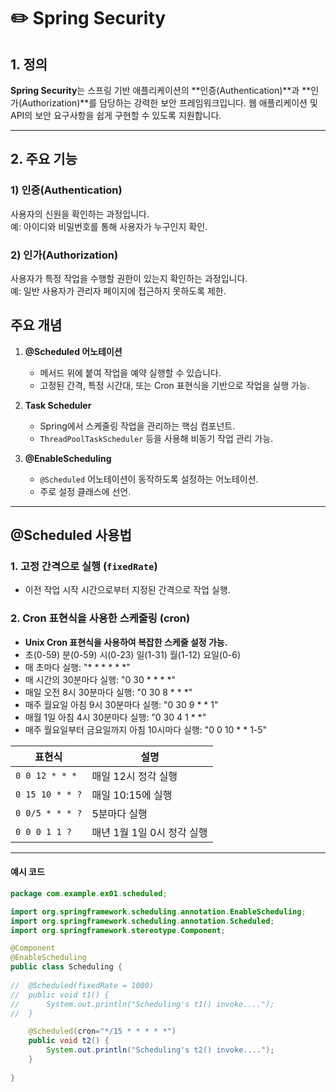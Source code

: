 # :pencil2: Spring Security

## 1. 정의
**Spring Security**는 스프링 기반 애플리케이션의 **인증(Authentication)**과 **인가(Authorization)**를 담당하는 강력한 보안 프레임워크입니다. 웹 애플리케이션 및 API의 보안 요구사항을 쉽게 구현할 수 있도록 지원합니다.

---

## 2. 주요 기능
### 1) **인증(Authentication)**
사용자의 신원을 확인하는 과정입니다.  
예: 아이디와 비밀번호를 통해 사용자가 누구인지 확인.

### 2) **인가(Authorization)**
사용자가 특정 작업을 수행할 권한이 있는지 확인하는 과정입니다.  
예: 일반 사용자가 관리자 페이지에 접근하지 못하도록 제한.

## 주요 개념

1. **@Scheduled 어노테이션**
   - 메서드 위에 붙여 작업을 예약 실행할 수 있습니다.
   - 고정된 간격, 특정 시간대, 또는 Cron 표현식을 기반으로 작업을 실행 가능.

2. **Task Scheduler**
   - Spring에서 스케줄링 작업을 관리하는 핵심 컴포넌트.
   - `ThreadPoolTaskScheduler` 등을 사용해 비동기 작업 관리 가능.

3. **@EnableScheduling**
   - `@Scheduled` 어노테이션이 동작하도록 설정하는 어노테이션.
   - 주로 설정 클래스에 선언.

---

## @Scheduled 사용법

### 1. 고정 간격으로 실행 (`fixedRate`)
- 이전 작업 시작 시간으로부터 지정된 간격으로 작업 실행.

### 2. Cron 표현식을 사용한 스케줄링 (cron)
 - **Unix Cron 표현식을 사용하여 복잡한 스케줄 설정 가능.**
 - 초(0-59)  분(0-59)  시(0-23)  일(1-31)  월(1-12)  요일(0-6)
 - 매 초마다 실행: "* * * * * *"
 - 매 시간의 30분마다 실행: "0 30 * * * *"
 - 매일 오전 8시 30분마다 실행: "0 30 8 * * *"
 - 매주 월요일 아침 9시 30분마다 실행: "0 30 9 * * 1"
 - 매월 1일 아침 4시 30분마다 실행: "0 30 4 1 * *"
 - 매주 월요일부터 금요일까지 아침 10시마다 실행: "0 0 10 * * 1-5"
  
   
| 표현식            | 설명                     |
|-------------------|--------------------------|
| `0 0 12 * * *`    | 매일 12시 정각 실행      |
| `0 15 10 * * ?`   | 매일 10:15에 실행        |
| `0 0/5 * * * ?`   | 5분마다 실행             |
| `0 0 0 1 1 ?`     | 매년 1월 1일 0시 정각 실행 |



---
#### 예시 코드
```java
package com.example.ex01.scheduled;

import org.springframework.scheduling.annotation.EnableScheduling;
import org.springframework.scheduling.annotation.Scheduled;
import org.springframework.stereotype.Component;

@Component
@EnableScheduling
public class Scheduling {
	
//	@Scheduled(fixedRate = 1000)
//	public void t1() {
//		System.out.println("Scheduling's t1() invoke....");
//	}

	@Scheduled(cron="*/15 * * * * *")
	public void t2() {
		System.out.println("Scheduling's t2() invoke....");
	}
	
}
```
